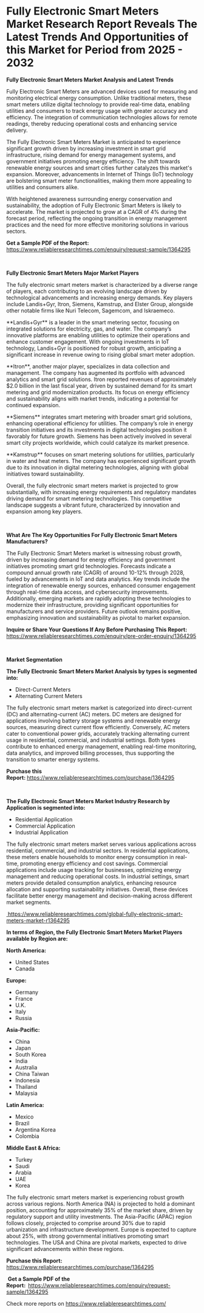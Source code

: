 <p><h1>Fully Electronic Smart Meters Market Research Report Reveals The Latest Trends And Opportunities of this Market for Period from 2025 - 2032</h1></p><p><strong>Fully Electronic Smart Meters Market Analysis and Latest Trends</strong></p>
<p><p>Fully Electronic Smart Meters are advanced devices used for measuring and monitoring electrical energy consumption. Unlike traditional meters, these smart meters utilize digital technology to provide real-time data, enabling utilities and consumers to track energy usage with greater accuracy and efficiency. The integration of communication technologies allows for remote readings, thereby reducing operational costs and enhancing service delivery.</p><p>The Fully Electronic Smart Meters Market is anticipated to experience significant growth driven by increasing investment in smart grid infrastructure, rising demand for energy management systems, and government initiatives promoting energy efficiency. The shift towards renewable energy sources and smart cities further catalyzes this market's expansion. Moreover, advancements in Internet of Things (IoT) technology are bolstering smart meter functionalities, making them more appealing to utilities and consumers alike.</p><p>With heightened awareness surrounding energy conservation and sustainability, the adoption of Fully Electronic Smart Meters is likely to accelerate. The market is projected to grow at a CAGR of 4% during the forecast period, reflecting the ongoing transition in energy management practices and the need for more effective monitoring solutions in various sectors.</p></p>
<p><strong>Get a Sample PDF of the Report:&nbsp;</strong> <a href="https://www.reliableresearchtimes.com/enquiry/request-sample/1364295?utm_campaign=3067&utm_medium=2&utm_source=Github&utm_content=ia&utm_term=12042025&utm_id=fully-electronic-smart-meters">https://www.reliableresearchtimes.com/enquiry/request-sample/1364295</a></p>
<p>&nbsp;</p>
<p><strong>Fully Electronic Smart Meters Major Market Players</strong></p>
<p><p>The fully electronic smart meters market is characterized by a diverse range of players, each contributing to an evolving landscape driven by technological advancements and increasing energy demands. Key players include Landis+Gyr, Itron, Siemens, Kamstrup, and Elster Group, alongside other notable firms like Nuri Telecom, Sagemcom, and Iskraemeco.</p><p>**Landis+Gyr** is a leader in the smart metering sector, focusing on integrated solutions for electricity, gas, and water. The company’s innovative platforms are enabling utilities to optimize their operations and enhance customer engagement. With ongoing investments in IoT technology, Landis+Gyr is positioned for robust growth, anticipating a significant increase in revenue owing to rising global smart meter adoption.</p><p>**Itron**, another major player, specializes in data collection and management. The company has augmented its portfolio with advanced analytics and smart grid solutions. Itron reported revenues of approximately $2.0 billion in the last fiscal year, driven by sustained demand for its smart metering and grid modernization products. Its focus on energy efficiency and sustainability aligns with market trends, indicating a potential for continued expansion.</p><p>**Siemens** integrates smart metering with broader smart grid solutions, enhancing operational efficiency for utilities. The company’s role in energy transition initiatives and its investments in digital technologies position it favorably for future growth. Siemens has been actively involved in several smart city projects worldwide, which could catalyze its market presence.</p><p>**Kamstrup** focuses on smart metering solutions for utilities, particularly in water and heat meters. The company has experienced significant growth due to its innovation in digital metering technologies, aligning with global initiatives toward sustainability.</p><p>Overall, the fully electronic smart meters market is projected to grow substantially, with increasing energy requirements and regulatory mandates driving demand for smart metering technologies. This competitive landscape suggests a vibrant future, characterized by innovation and expansion among key players.</p></p>
<p>&nbsp;</p>
<p><strong>What Are The Key Opportunities For Fully Electronic Smart Meters Manufacturers?</strong></p>
<p><p>The Fully Electronic Smart Meters market is witnessing robust growth, driven by increasing demand for energy efficiency and government initiatives promoting smart grid technologies. Forecasts indicate a compound annual growth rate (CAGR) of around 10-12% through 2028, fueled by advancements in IoT and data analytics. Key trends include the integration of renewable energy sources, enhanced consumer engagement through real-time data access, and cybersecurity improvements. Additionally, emerging markets are rapidly adopting these technologies to modernize their infrastructure, providing significant opportunities for manufacturers and service providers. Future outlook remains positive, emphasizing innovation and sustainability as pivotal to market expansion.</p></p>
<p><strong>Inquire or Share Your Questions If Any Before Purchasing This Report:</strong> <a href="https://www.reliableresearchtimes.com/enquiry/pre-order-enquiry/1364295?utm_campaign=3067&utm_medium=2&utm_source=Github&utm_content=ia&utm_term=12042025&utm_id=fully-electronic-smart-meters">https://www.reliableresearchtimes.com/enquiry/pre-order-enquiry/1364295</a></p>
<p>&nbsp;</p>
<p><strong>Market Segmentation</strong></p>
<p><strong>The Fully Electronic Smart Meters Market Analysis by types is segmented into:</strong></p>
<p><ul><li>Direct-Current Meters</li><li>Alternating Current Meters</li></ul></p>
<p><p>The fully electronic smart meters market is categorized into direct-current (DC) and alternating-current (AC) meters. DC meters are designed for applications involving battery storage systems and renewable energy sources, measuring direct current flow efficiently. Conversely, AC meters cater to conventional power grids, accurately tracking alternating current usage in residential, commercial, and industrial settings. Both types contribute to enhanced energy management, enabling real-time monitoring, data analytics, and improved billing processes, thus supporting the transition to smarter energy systems.</p></p>
<p><strong>Purchase this Report:&nbsp;</strong><a href="https://www.reliableresearchtimes.com/purchase/1364295?utm_campaign=3067&utm_medium=2&utm_source=Github&utm_content=ia&utm_term=12042025&utm_id=fully-electronic-smart-meters">https://www.reliableresearchtimes.com/purchase/1364295</a></p>
<p>&nbsp;</p>
<p><strong>The Fully Electronic Smart Meters Market Industry Research by Application is segmented into:</strong></p>
<p><ul><li>Residential Application</li><li>Commercial Application</li><li>Industrial Application</li></ul></p>
<p><p>The fully electronic smart meters market serves various applications across residential, commercial, and industrial sectors. In residential applications, these meters enable households to monitor energy consumption in real-time, promoting energy efficiency and cost savings. Commercial applications include usage tracking for businesses, optimizing energy management and reducing operational costs. In industrial settings, smart meters provide detailed consumption analytics, enhancing resource allocation and supporting sustainability initiatives. Overall, these devices facilitate better energy management and decision-making across different market segments.</p></p>
<p><a href="https://www.reliableresearchtimes.com/global-fully-electronic-smart-meters-market-r1364295?utm_campaign=3067&utm_medium=2&utm_source=Github&utm_content=ia&utm_term=12042025&utm_id=fully-electronic-smart-meters">&nbsp;https://www.reliableresearchtimes.com/global-fully-electronic-smart-meters-market-r1364295</a></p>
<p><strong>In terms of Region, the Fully Electronic Smart Meters Market Players available by Region are:</strong></p>
<p>
    <p> <strong> North America: </strong>
        <ul>
            <li>United States</li>
            <li>Canada</li>
        </ul>
        </p> 
    <p> <strong> Europe: </strong>
        <ul>
            <li>Germany</li>
            <li>France</li>
            <li>U.K.</li>
            <li>Italy</li>
            <li>Russia</li>
        </ul>
        </p> 
    <p> <strong> Asia-Pacific: </strong>
        <ul>
            <li>China</li>
            <li>Japan</li>
            <li>South Korea</li>
            <li>India</li>
            <li>Australia</li>
            <li>China Taiwan</li>
            <li>Indonesia</li>
            <li>Thailand</li>
            <li>Malaysia</li>
        </ul>
        </p> 
    <p> <strong> Latin America: </strong>
        <ul>
            <li>Mexico</li>
            <li>Brazil</li>
            <li>Argentina Korea</li>
            <li>Colombia</li>
        </ul>
        </p> 
    <p> <strong> Middle East & Africa: </strong>
        <ul>
            <li>Turkey</li>
            <li>Saudi</li>
            <li>Arabia</li>
            <li>UAE</li>
            <li>Korea</li>
        </ul>
    </p>
    </p>
<p><p>The fully electronic smart meters market is experiencing robust growth across various regions. North America (NA) is projected to hold a dominant position, accounting for approximately 35% of the market share, driven by regulatory support and utility investments. The Asia-Pacific (APAC) region follows closely, projected to comprise around 30% due to rapid urbanization and infrastructure development. Europe is expected to capture about 25%, with strong governmental initiatives promoting smart technologies. The USA and China are pivotal markets, expected to drive significant advancements within these regions.</p></p>
<p><strong>Purchase this Report: </strong><a href="https://www.reliableresearchtimes.com/purchase/1364295?utm_campaign=3067&utm_medium=2&utm_source=Github&utm_content=ia&utm_term=12042025&utm_id=fully-electronic-smart-meters">https://www.reliableresearchtimes.com/purchase/1364295</a></p>
<p>&nbsp;<strong>Get a Sample PDF of the Report:&nbsp;&nbsp;</strong><a href="https://www.reliableresearchtimes.com/enquiry/request-sample/1364295?utm_campaign=3067&utm_medium=2&utm_source=Github&utm_content=ia&utm_term=12042025&utm_id=fully-electronic-smart-meters">https://www.reliableresearchtimes.com/enquiry/request-sample/1364295</a></p>
<p><strong></strong></p>
<p>Check more reports on <a href="https://www.reliableresearchtimes.com/?utm_campaign=3067&utm_medium=2&utm_source=Github&utm_content=ia&utm_term=12042025&utm_id=fully-electronic-smart-meters">https://www.reliableresearchtimes.com/</a></p>